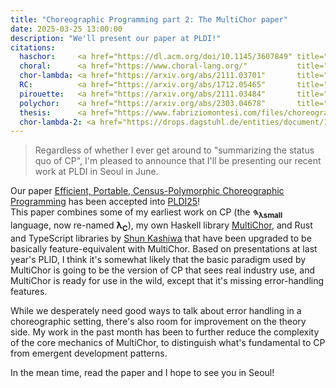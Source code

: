 ```yaml
---
title: "Choreographic Programming part 2: The MultiChor paper"
date: 2025-03-25 13:00:00
description: "We'll present our paper at PLDI!"
citations:
  haschor:     <a href="https://dl.acm.org/doi/10.1145/3607849" title="the HasChor paper"              >[1]</a>
  choral:      <a href="https://www.choral-lang.org/"           title="the Choral website"             >[2]</a>
  chor-lambda: <a href="https://arxiv.org/abs/2111.03701"       title="the Chorλ paper"                >[3]</a>
  RC:          <a href="https://arxiv.org/abs/1712.05465"       title="the Robust Choreographies paper">[4]</a>
  pirouette:   <a href="https://arxiv.org/abs/2111.03484"       title="the Pirouette paper"            >[5]</a>
  polychor:    <a href="https://arxiv.org/abs/2303.04678"       title="the PolyChorλ paper"            >[6]</a>
  thesis:      <a href="https://www.fabriziomontesi.com/files/choreographic-programming.pdf" title="Fabrizio Montesi's PhD thesis">[7]</a>
  chor-lambda-2: <a href="https://drops.dagstuhl.de/entities/document/10.4230/LIPIcs.ECOOP.2023.7" title="Modular Compilation for Higher-Order Functional Choreographies" >[8]</a>
---
```


> Regardless of whether I ever get around to "summarizing the status quo of CP",
> I'm pleased to announce that I'll be presenting our recent work at PLDI in Seoul in June.

Our paper [Efficient, Portable, Census-Polymorphic Choreographic Programming](https://arxiv.org/abs/2412.02107)
has been accepted into [PLDI25](https://pldi25.sigplan.org/)!  
This paper combines some of my earliest work on CP (the **𐤄<sub>λsmall</sub>** language, now re-named **λ<sub>C</sub>**),
my own Haskell library [MultiChor](https://hackage.haskell.org/package/MultiChor),
and Rust and TypeScript libraries by [Shun Kashiwa](https://shun-k.dev/)
that have been upgraded to be basically feature-equivalent with MultiChor.
Based on presentations at last year's PLID, I think it's somewhat likely that the basic paradigm used by MultiChor is going to be the version of CP
that sees real industry use,
and MultiChor is ready for use in the wild, except that it's missing error-handling features.

While we desperately need good ways to talk about error handling in a choreographic setting,
there's also room for improvement on the theory side.
My work in the past month has been to further reduce the complexity of the core mechanics of MultiChor,
to distinguish what's fundamental to CP from emergent development patterns.

In the mean time, read the paper and I hope to see you in Seoul! 
